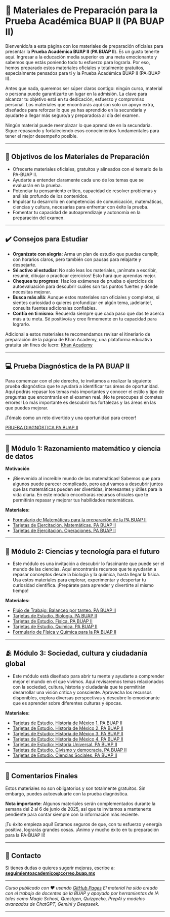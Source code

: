 # 📘 Materiales de Preparación para la Prueba Académica BUAP II (PA BUAP II)

Bienvenido/a a esta página con los materiales de preparación oficiales para presentar la **Prueba Académica BUAP II** (**PA BUAP II**). Es un gusto tenerte aquí. Ingresar a la educación media superior es una meta emocionante y sabemos que estás poniendo todo tu esfuerzo para lograrla. Por eso, hemos preparado estos materiales oficiales y totalmente gratuitos, especialmente pensados para ti y la Prueba Académica BUAP II (PA-BUAP II). 

Antes que nada, queremos ser súper claros contigo: ningún curso, material o persona puede garantizarte un lugar en la admisión. La clave para alcanzar tu objetivo está en tu dedicación, esfuerzo y compromiso personal. Los materiales que encontrarás aquí son solo un apoyo extra, diseñados para reforzar lo que ya has aprendido en la secundaria y ayudarte a llegar más seguro/a y preparado/a al día del examen.

Ningún material puede reemplazar lo que aprendiste en la secundaria. Sigue repasando y fortaleciendo esos conocimientos fundamentales para tener el mejor desempeño posible.

---

## 🧠 Objetivos de los Materiales de Preparación

- Ofrecerte materiales oficiales, gratuitos y alineados con el temario de la PA-BUAP II.
- Ayudarte a entender claramente cada uno de los temas que se evaluarán en la prueba.
- Potenciar tu pensamiento crítico, capacidad de resolver problemas y análisis profundo de los contenidos.
- Impulsar tu desarrollo en competencias de comunicación, matemáticas, ciencias y cultura, necesarias para enfrentar con éxito la prueba.
- Fomentar tu capacidad de autoaprendizaje y autonomía en la preparación del examen.

---

## ✔️ Consejos para Estudiar

- **Organízate con alegría**: Arma un plan de estudio que puedas cumplir, con horarios claros, pero también con pausas para relajarte y despejarte.
- **Sé activo al estudiar**: No solo leas los materiales, ¡anímate a escribir, resumir, dibujar o practicar ejercicios! Esto hará que aprendas mejor.
- **Chequea tu progreso**: Haz los exámenes de prueba o ejercicios de autoevaluación para descubrir cuáles son tus puntos fuertes y dónde necesitas mejorar.
- **Busca más allá**: Aunque estos materiales son oficiales y completos, si sientes curiosidad o quieres profundizar en algún tema, ¡adelante!, consulta fuentes adicionales confiables.
- **Confía en ti mismo**: Recuerda siempre que cada paso que das te acerca más a tu meta. Sé positivo/a y cree firmemente en tu capacidad para lograrlo.

Adicional a estos materiales te recomendamos revisar el itineriario de preparación de la página de Khan Academy, una plataforma educativa gratuita sin fines de lucro: [Khan Academy](Materiales/Khan_Academy.pdf)

---
## 💻 Prueba Diagnóstica de la PA BUAP II

Para comemzar con el pie derecho, te invitamos a realizar la siguiente prueba diagnóstica que te ayudará a identificar tus áreas de oportunidad. Aquí podrás repasar los temas más importantes y conocer el estilo y tipo de preguntas que encontrarás en el examen real. ¡No te preocupes si cometes errores! Lo más importante es descubrir tus fortalezas y las áreas en las que puedes mejorar.

¡Tómalo como un reto divertido y una oportunidad para crecer!

[PRUEBA DIAGNÓSTICA PA BUAP II](https://www.goconqr.com/en/quiz/40411077/prueba-diagnostica-pa-buap-ii)

---

## 📏 Módulo 1: Razonamiento matemático y ciencia de datos

**Motivación**
- ¡Bienvenido al increíble mundo de las matemáticas! Sabemos que para algunos puede parecer complicado, pero aquí vamos a descubrir juntos que las matemáticas pueden ser divertidas, interesantes y útiles para la vida diaria. En este módulo encontrarás recursos oficiales que te permitirán repasar y mejorar tus habilidades matemáticas.

**Materiales:**
- [Formulario de Matemáticas para la preparación de la PA BUAP II](Materiales/formulario_mate.pdf)
- [Tarjetas de Ejercitación. Matemáticas. PA BUAP II](https://www.goconqr.com/en/flashcard/38766537/tarjetas-de-ejercitacion-matematicas-pa-buap-ii)
- [Tarjetas de Ejercitación. Operaciones. PA BUAP II](https://www.goconqr.com/en/flashcard/38766532/tarjetas-de-ejercitacion-operaciones-pa-buap-ii)

---

## 🔬 Módulo 2: Ciencias y tecnología para el futuro
- Este módulo es una invitación a descubrir lo fascinante que puede ser el mundo de las ciencias. Aquí encontrarás recursos que te ayudarán a repasar conceptos desde la biología y la química, hasta llegar la física. Usa estos materiales para explorar, experimentar y despertar tu curiosidad científica. ¡Prepárate para aprender y divertirte al mismo tiempo!

**Materiales:**
- [Flujo de Trabajo: Balanceo por tanteo. PA BUAP II](https://www.goconqr.com/en/flowchart/40419028/flujo-de-trabajo-balanceo-por-tanteo-pa-buap-ii)
- [Tarjetas de Estudio. Biología. PA BUAP II](https://www.goconqr.com/en/flashcard/40418750/tarjetas-de-estudio-biologia-pa-buap-ii)
- [Tarjetas de Estudio. Física. PA BUAP II](https://www.goconqr.com/en/flashcard/40418728/tarjetas-de-estudio-fisica-pa-buap-ii)
- [Tarjetas de Estudio. Química. PA BUAP II](https://www.goconqr.com/en/flashcard/40418745/tarjetas-de-estudio-quimica-pa-buap-ii)
- [Formulario de Física y Química para la PA BUAP II](Materiales/formulario_fisquim.pdf)

---

## 🫂 Módulo 3: Sociedad, cultura y ciudadanía global 
- Este módulo está diseñado para abrir tu mente y ayudarte a comprender mejor el mundo en el que vivimos. Aquí revisaremos temas relacionados con la sociedad, cultura, historia y ciudadanía que te permitirán desarrollar una visión crítica y consciente. Aprovecha los recursos disponibles, explora diversas perspectivas y descubre lo emocionante que es aprender sobre diferentes culturas y épocas.

**Materiales:**
- [Tarjetas de Estudio. Historia de México 1. PA BUAP II](https://www.goconqr.com/en/flashcard/40417524/tarjetas-de-estudio-historia-de-mexico-1-pa-buap-ii)
- [Tarjetas de Estudio. Historia de México 2. PA BUAP II](https://www.goconqr.com/en/flashcard/40417538/tarjetas-de-estudio-historia-de-mexico-2-pa-buap-ii)
- [Tarjetas de Estudio: Historia de México 3. PA BUAP II](https://www.goconqr.com/en/flashcard/40417561/tarjetas-de-estudio-historia-de-mexico-3-pa-buap-ii)
- [Tarjetas de Estudio: Historia de México 4. PA BUAP II](https://www.goconqr.com/en/flashcard/40417755/tarjetas-de-estudio-historia-de-mexico-4-pa-buap-ii)
- [Tarjetas de Estudio: Historia Universal. PA BUAP II](https://www.goconqr.com/en/flashcard/40418643/tarjetas-de-estudio-historia-universal-pa-buap-ii)
- [Tarjetas de Estudio. Civismo y democracia. PA BUAP II](https://www.goconqr.com/en/flashcard/40418677/tarjetas-de-estudio-civismo-y-democracia-pa-buap-ii)
- [Tarjetas de Estudio. Ciencias Sociales. PA BUAP II ](https://www.goconqr.com/en/flashcard/38736256/tarjetas-de-estudio-ciencias-sociales-pa-buap-ii) 

---

## 🏅 Comentarios Finales

Estos materiales no son obligatorios y son totalmente gratuitos. Sin embargo, puedes autoevaluarte con la prueba diagnóstica. 

**Nota importante**: Algunos materiales serán complementados durante la semana del 2 al 6 de junio de 2025, así que te invitamos a mantenerte pendiente para contar siempre con la información más reciente.

¡Tu éxito empieza aquí! Estamos seguros de que, con tu esfuerzo y energía positiva, lograrás grandes cosas. ¡Ánimo y mucho éxito en tu preparación para la PA-BUAP II!

---

## 📩 Contacto

Si tienes dudas o quieres sugerir mejoras, escribe a:  
**seguimientoacademico@correo.buap.mx**

---

_Curso publicado con ❤️ usando [GitHub Pages](https://pages.github.com) El material ha sido creado con el trabajo de docentes de la BUAP y apoyado por herramientas de IA tales como Magic School, Questgen, Quizgecko, PrepAi y modelos avanzados de ChatGPT, Gemini y Deepseek._

---
